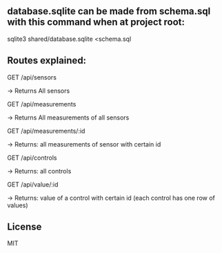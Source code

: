 
## database.sqlite can be made from schema.sql with this command when at project root:
sqlite3 shared/database.sqlite <schema.sql


## Routes explained:

GET /api/sensors

-> Returns All sensors

GET /api/measurements

-> Returns  All measurements of all sensors

GET /api/measurements/:id

-> Returns: all measurements of sensor with certain id

GET /api/controls

-> Returns: all controls

GET /api/value/:id

-> Returns: value of a control with certain id (each control has one row of values)

## License
MIT
